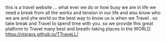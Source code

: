 this is a travel website ...
what ever we do or how busy we are in life we need a break from all the works and tension in our life and also know who we are and yhe world so the best way to know us is when we Travel .
so take break and Travel to spend time with you.
so we provide this great platform to Travel many best and breath-taking places in the WORLD.
               https://nlsravs.github.io/TTraveLL/
